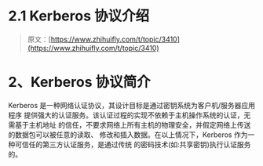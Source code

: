 # 2.1 Kerberos 协议介绍

> 原文：[https://www.zhihuifly.com/t/topic/3410](https://www.zhihuifly.com/t/topic/3410)

# 2、Kerberos 协议简介

Kerberos 是一种网络认证协议，其设计目标是通过密钥系统为客户机/服务器应用程序 提供强大的认证服务。该认证过程的实现不依赖于主机操作系统的认证，无需基于主机地址 的信任，不要求网络上所有主机的物理安全，并假定网络上传送的数据包可以被任意的读取、 修改和插入数据。在以上情况下，Kerberos 作为一种可信任的第三方认证服务，是通过传统 的密码技术(如:共享密钥)执行认证服务的。